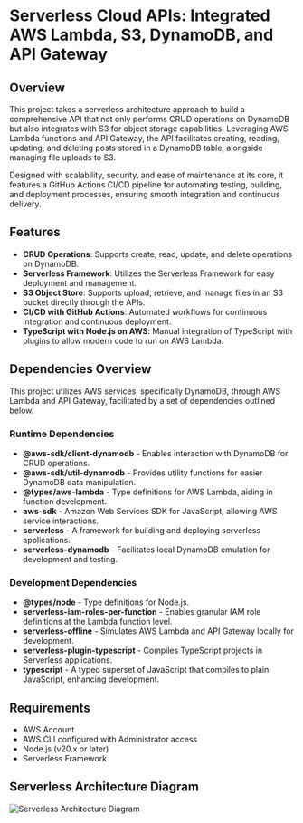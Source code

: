 # Serverless Cloud APIs: Integrated AWS Lambda, S3, DynamoDB, and API Gateway

## Overview

This project takes a serverless architecture approach to build a comprehensive API that not only performs CRUD operations on DynamoDB but also integrates with S3 for object storage capabilities. Leveraging AWS Lambda functions and API Gateway, the API facilitates creating, reading, updating, and deleting posts stored in a DynamoDB table, alongside managing file uploads to S3. 

Designed with scalability, security, and ease of maintenance at its core, it features a GitHub Actions CI/CD pipeline for automating testing, building, and deployment processes, ensuring smooth integration and continuous delivery.

## Features

- **CRUD Operations**: Supports create, read, update, and delete operations on DynamoDB.
- **Serverless Framework**: Utilizes the Serverless Framework for easy deployment and management.
- **S3 Object Store**: Supports upload, retrieve, and manage files in an S3 bucket directly through the APIs.
- **CI/CD with GitHub Actions**: Automated workflows for continuous integration and continuous deployment.
- **TypeScript with Node.js on AWS**: Manual integration of TypeScript with plugins to allow modern code to run on AWS Lambda.

## Dependencies Overview

This project utilizes AWS services, specifically DynamoDB, through AWS Lambda and API Gateway, facilitated by a set of dependencies outlined below.

### Runtime Dependencies

- **@aws-sdk/client-dynamodb** - Enables interaction with DynamoDB for CRUD operations.
- **@aws-sdk/util-dynamodb** - Provides utility functions for easier DynamoDB data manipulation.
- **@types/aws-lambda** - Type definitions for AWS Lambda, aiding in function development.
- **aws-sdk** - Amazon Web Services SDK for JavaScript, allowing AWS service interactions.
- **serverless** - A framework for building and deploying serverless applications.
- **serverless-dynamodb** - Facilitates local DynamoDB emulation for development and testing.

### Development Dependencies

- **@types/node** - Type definitions for Node.js.
- **serverless-iam-roles-per-function** - Enables granular IAM role definitions at the Lambda function level.
- **serverless-offline** - Simulates AWS Lambda and API Gateway locally for development.
- **serverless-plugin-typescript** - Compiles TypeScript projects in Serverless applications.
- **typescript** - A typed superset of JavaScript that compiles to plain JavaScript, enhancing development.

## Requirements

- AWS Account
- AWS CLI configured with Administrator access
- Node.js (v20.x or later)
- Serverless Framework

## Serverless Architecture Diagram
![Serverless Architecture Diagram](https://github.com/StevenD24/Serverless-DynamoDB-Lambda-API/assets/105379503/d2510d78-92da-4001-8c6d-d19e27c2fc4d)


